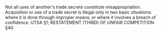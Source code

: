 
Not all uses of another's trade secrets constitute misappropriation. Acquisition or use of a trade secret is illegal only in two basic situations: where it is done through improper means, or where it involves a breach of confidence. UTSA §1; RESTATEMENT (THIRD) OF UNFAIR COMPETITION §40.
